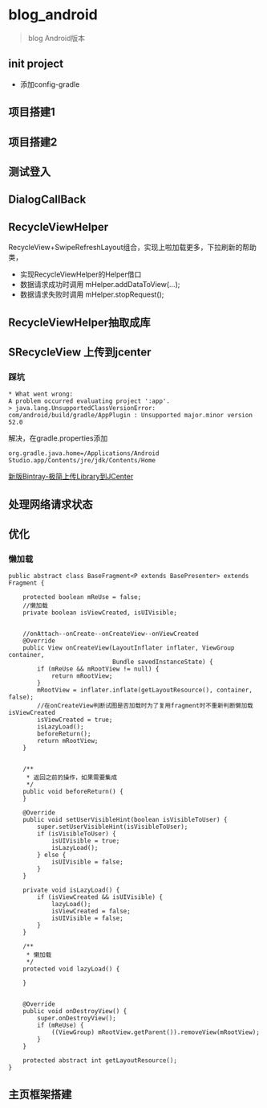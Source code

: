 # blog_android
> blog Android版本

## init project
- 添加config-gradle
## 项目搭建1
## 项目搭建2
## 测试登入
## DialogCallBack

## RecycleViewHelper
RecycleView+SwipeRefreshLayout组合，实现上啦加载更多，下拉刷新的帮助类，
- 实现RecycleViewHelper的Helper借口
- 数据请求成功时调用 mHelper.addDataToView(...);
- 数据请求失败时调用 mHelper.stopRequest();
## RecycleViewHelper抽取成库
## SRecycleView 上传到jcenter
### 踩坑
```
* What went wrong:
A problem occurred evaluating project ':app'.
> java.lang.UnsupportedClassVersionError: com/android/build/gradle/AppPlugin : Unsupported major.minor version 52.0
```
解决，在gradle.properties添加
```
org.gradle.java.home=/Applications/Android Studio.app/Contents/jre/jdk/Contents/Home
```

[新版Bintray-极简上传Library到JCenter](https://juejin.im/post/5858cc37570c35006916b718)
## 处理网络请求状态

## 优化
### 懒加载
```
public abstract class BaseFragment<P extends BasePresenter> extends Fragment {

    protected boolean mReUse = false;
    //懒加载
    private boolean isViewCreated, isUIVisible;


    //onAttach--onCreate--onCreateView--onViewCreated
    @Override
    public View onCreateView(LayoutInflater inflater, ViewGroup container,
                             Bundle savedInstanceState) {
        if (mReUse && mRootView != null) {
            return mRootView;
        }
        mRootView = inflater.inflate(getLayoutResource(), container, false);
        //在onCreateView判断试图是否加载时为了复用fragment时不重新判断懒加载isViewCreated
        isViewCreated = true;
        isLazyLoad();
        beforeReturn();
        return mRootView;
    }


    /**
     * 返回之前的操作，如果需要集成
     */
    public void beforeReturn() {
    }

    @Override
    public void setUserVisibleHint(boolean isVisibleToUser) {
        super.setUserVisibleHint(isVisibleToUser);
        if (isVisibleToUser) {
            isUIVisible = true;
            isLazyLoad();
        } else {
            isUIVisible = false;
        }
    }

    private void isLazyLoad() {
        if (isViewCreated && isUIVisible) {
            lazyLoad();
            isViewCreated = false;
            isUIVisible = false;
        }
    }

    /**
     * 懒加载
     */
    protected void lazyLoad() {

    }


    @Override
    public void onDestroyView() {
        super.onDestroyView();
        if (mReUse) {
            ((ViewGroup) mRootView.getParent()).removeView(mRootView);
        }
    }

    protected abstract int getLayoutResource();
}
```
## 主页框架搭建